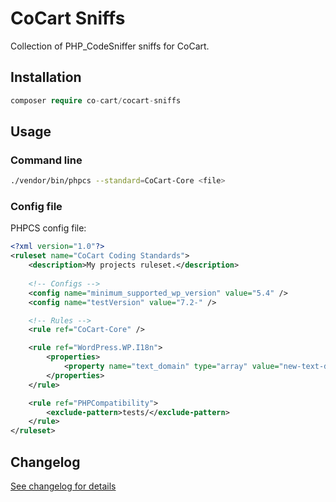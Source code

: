 # CoCart Sniffs

Collection of PHP_CodeSniffer sniffs for CoCart.

## Installation

```php
composer require co-cart/cocart-sniffs
```

## Usage

### Command line

```bash
./vendor/bin/phpcs --standard=CoCart-Core <file>
```

### Config file

PHPCS config file:

```xml
<?xml version="1.0"?>
<ruleset name="CoCart Coding Standards">
	<description>My projects ruleset.</description>
	
	<!-- Configs -->
	<config name="minimum_supported_wp_version" value="5.4" />
	<config name="testVersion" value="7.2-" />

	<!-- Rules -->
	<rule ref="CoCart-Core" />

	<rule ref="WordPress.WP.I18n">
		<properties>
			<property name="text_domain" type="array" value="new-text-domain" />
		</properties>
	</rule>

	<rule ref="PHPCompatibility">
		<exclude-pattern>tests/</exclude-pattern>
	</rule>
</ruleset>
```

## Changelog

[See changelog for details](https://github.com/cocart-headless/cocart-sniffs/blob/master/CHANGELOG.md)

